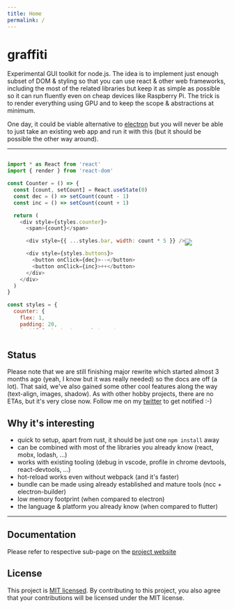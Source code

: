 ```yaml
---
title: Home
permalink: /
---
```


# graffiti
Experimental GUI toolkit for node.js. The idea is to implement just enough subset of DOM & styling so that you can use react & other web frameworks, including the most of the related libraries but keep it as simple as possible so it can run fluently even on cheap devices like Raspberry Pi. The trick is to render everything using GPU and to keep the scope & abstractions at minimum.

One day, it could be viable alternative to [electron](https://github.com/electron/electron) but you will never be able to just take an existing web app and run it with this (but it should be possible the other way around).

---

<div style="display: flex; align-items: center">
<div style="max-height: 400px; overflow-y: scroll">

```javascript
import * as React from 'react'
import { render } from 'react-dom'

const Counter = () => {
  const [count, setCount] = React.useState(0)
  const dec = () => setCount(count - 1)
  const inc = () => setCount(count + 1)

  return (
    <div style={styles.counter}>
      <span>{count}</span>

      <div style={{ ...styles.bar, width: count * 5 }} />

      <div style={styles.buttons}>
        <button onClick={dec}>--</button>
        <button onClick={inc}>++</button>
      </div>
    </div>
  )
}

const styles = {
  counter: {
    flex: 1,
    padding: 20,
    justifyContent: 'space-between'
  },

  bar: {
    backgroundColor: '#ff0000',
    height: 20
  },

  buttons: {
    flexDirection: 'row',
    justifyContent: 'space-between'
  }
}

render(<Counter />, document.body)
```

</div>
<img src="./docs/images/counter.gif" />
</div>
<br>

## Status
Please note that we are still finishing major rewrite which started almost 3 months ago (yeah, I know but it was really needed) so the docs are off (a lot). That said, we've also gained some other cool features along the way (text-align, images, shadow). As with other hobby projects, there are no ETAs, but it's very close now. Follow me on my [twitter](https://twitter.com/cztomsik) to get notified :-)

## Why it's interesting
- quick to setup, apart from rust, it should be just one `npm install` away
- can be combined with most of the libraries you already know (react, mobx, lodash, ...)
- works with existing tooling (debug in vscode, profile in chrome devtools, react-devtools, ...)
- hot-reload works even without webpack (and it's faster)
- bundle can be made using already established and mature tools (ncc + electron-builder)
- low memory footprint (when compared to electron)
- the language & platform you already know (when compared to flutter)

---

## Documentation
Please refer to respective sub-page on the
[project website](http://tomsik.cz/graffiti)

## License
This project is [MIT licensed](./LICENSE). By contributing to this project, you also agree that your contributions will be licensed under the MIT license.
